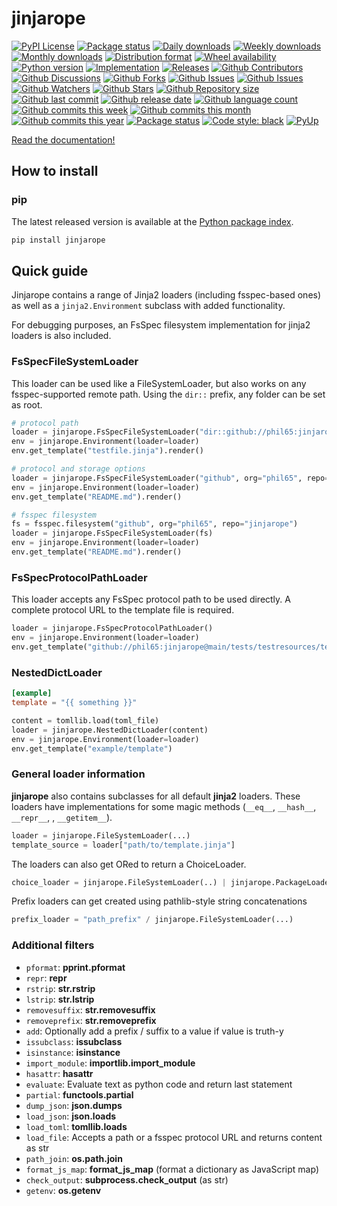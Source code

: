 # jinjarope

[![PyPI License](https://img.shields.io/pypi/l/jinjarope.svg)](https://pypi.org/project/jinjarope/)
[![Package status](https://img.shields.io/pypi/status/jinjarope.svg)](https://pypi.org/project/jinjarope/)
[![Daily downloads](https://img.shields.io/pypi/dd/jinjarope.svg)](https://pypi.org/project/jinjarope/)
[![Weekly downloads](https://img.shields.io/pypi/dw/jinjarope.svg)](https://pypi.org/project/jinjarope/)
[![Monthly downloads](https://img.shields.io/pypi/dm/jinjarope.svg)](https://pypi.org/project/jinjarope/)
[![Distribution format](https://img.shields.io/pypi/format/jinjarope.svg)](https://pypi.org/project/jinjarope/)
[![Wheel availability](https://img.shields.io/pypi/wheel/jinjarope.svg)](https://pypi.org/project/jinjarope/)
[![Python version](https://img.shields.io/pypi/pyversions/jinjarope.svg)](https://pypi.org/project/jinjarope/)
[![Implementation](https://img.shields.io/pypi/implementation/jinjarope.svg)](https://pypi.org/project/jinjarope/)
[![Releases](https://img.shields.io/github/downloads/phil65/jinjarope/total.svg)](https://github.com/phil65/jinjarope/releases)
[![Github Contributors](https://img.shields.io/github/contributors/phil65/jinjarope)](https://github.com/phil65/jinjarope/graphs/contributors)
[![Github Discussions](https://img.shields.io/github/discussions/phil65/jinjarope)](https://github.com/phil65/jinjarope/discussions)
[![Github Forks](https://img.shields.io/github/forks/phil65/jinjarope)](https://github.com/phil65/jinjarope/forks)
[![Github Issues](https://img.shields.io/github/issues/phil65/jinjarope)](https://github.com/phil65/jinjarope/issues)
[![Github Issues](https://img.shields.io/github/issues-pr/phil65/jinjarope)](https://github.com/phil65/jinjarope/pulls)
[![Github Watchers](https://img.shields.io/github/watchers/phil65/jinjarope)](https://github.com/phil65/jinjarope/watchers)
[![Github Stars](https://img.shields.io/github/stars/phil65/jinjarope)](https://github.com/phil65/jinjarope/stars)
[![Github Repository size](https://img.shields.io/github/repo-size/phil65/jinjarope)](https://github.com/phil65/jinjarope)
[![Github last commit](https://img.shields.io/github/last-commit/phil65/jinjarope)](https://github.com/phil65/jinjarope/commits)
[![Github release date](https://img.shields.io/github/release-date/phil65/jinjarope)](https://github.com/phil65/jinjarope/releases)
[![Github language count](https://img.shields.io/github/languages/count/phil65/jinjarope)](https://github.com/phil65/jinjarope)
[![Github commits this week](https://img.shields.io/github/commit-activity/w/phil65/jinjarope)](https://github.com/phil65/jinjarope)
[![Github commits this month](https://img.shields.io/github/commit-activity/m/phil65/jinjarope)](https://github.com/phil65/jinjarope)
[![Github commits this year](https://img.shields.io/github/commit-activity/y/phil65/jinjarope)](https://github.com/phil65/jinjarope)
[![Package status](https://codecov.io/gh/phil65/jinjarope/branch/main/graph/badge.svg)](https://codecov.io/gh/phil65/jinjarope/)
[![Code style: black](https://img.shields.io/badge/code%20style-black-000000.svg)](https://github.com/psf/black)
[![PyUp](https://pyup.io/repos/github/phil65/jinjarope/shield.svg)](https://pyup.io/repos/github/phil65/jinjarope/)

[Read the documentation!](https://phil65.github.io/jinjarope/)

## How to install

### pip

The latest released version is available at the [Python package index](https://pypi.org/project/mknodes).

``` py
pip install jinjarope
```


## Quick guide

Jinjarope contains a range of Jinja2 loaders (including fsspec-based ones) as well as a `jinja2.Environment` subclass with added functionality.

For debugging purposes, an FsSpec filesystem implementation for jinja2 loaders is also included.


### FsSpecFileSystemLoader

This loader can be used like a FileSystemLoader, but also works on any fsspec-supported
remote path.
Using the `dir::` prefix, any folder can be set as root.

``` py
# protocol path
loader = jinjarope.FsSpecFileSystemLoader("dir::github://phil65:jinjarope@main/tests/testresources")
env = jinjarope.Environment(loader=loader)
env.get_template("testfile.jinja").render()

# protocol and storage options
loader = jinjarope.FsSpecFileSystemLoader("github", org="phil65", repo="jinjarope")
env = jinjarope.Environment(loader=loader)
env.get_template("README.md").render()

# fsspec filesystem
fs = fsspec.filesystem("github", org="phil65", repo="jinjarope")
loader = jinjarope.FsSpecFileSystemLoader(fs)
env = jinjarope.Environment(loader=loader)
env.get_template("README.md").render()
```


### FsSpecProtocolPathLoader

This loader accepts any FsSpec protocol path to be used directly.
A complete protocol URL to the template file is required.

``` py
loader = jinjarope.FsSpecProtocolPathLoader()
env = jinjarope.Environment(loader=loader)
env.get_template("github://phil65:jinjarope@main/tests/testresources/testfile.jinja").render()
```


### NestedDictLoader

``` toml
[example]
template = "{{ something }}"
```
``` py
content = tomllib.load(toml_file)
loader = jinjarope.NestedDictLoader(content)
env = jinjarope.Environment(loader=loader)
env.get_template("example/template")
```


### General loader information

**jinjarope** also contains subclasses for all default **jinja2** loaders. These loaders
have implementations for some magic methods (`__eq__`, `__hash__`, `__repr__`, , `__getitem__`).

``` py
loader = jinjarope.FileSystemLoader(...)
template_source = loader["path/to/template.jinja"]
```

The loaders can also get ORed to return a ChoiceLoader.

``` py
choice_loader = jinjarope.FileSystemLoader(..) | jinjarope.PackageLoader(...)
```

Prefix loaders can get created using pathlib-style string concatenations

``` py
prefix_loader = "path_prefix" / jinjarope.FileSystemLoader(...)
```


### Additional filters

* `pformat`: **pprint.pformat**
* `repr`: **repr**
* `rstrip`: **str.rstrip**
* `lstrip`: **str.lstrip**
* `removesuffix`: **str.removesuffix**
* `removeprefix`: **str.removeprefix**
* `add`: Optionally add a prefix / suffix to a value if value is truth-y
* `issubclass`: **issubclass**
* `isinstance`: **isinstance**
* `import_module`: **importlib.import_module**
* `hasattr`: **hasattr**
* `evaluate`: Evaluate text as python code and return last statement
* `partial`: **functools.partial**
* `dump_json`: **json.dumps**
* `load_json`: **json.loads**
* `load_toml`: **tomllib.loads**
* `load_file`: Accepts a path or a fsspec protocol URL and returns content as str
* `path_join`: **os.path.join**
* `format_js_map`: **format_js_map** (format a dictionary as JavaScript map)
* `check_output`: **subprocess.check_output** (as str)
* `getenv`: **os.getenv**
